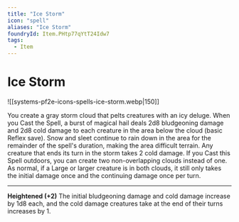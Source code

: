 ```yaml
---
title: "Ice Storm"
icon: "spell"
aliases: "Ice Storm"
foundryId: Item.PHtp77qYtT24Idw7
tags:
  - Item
---
```


# Ice Storm
![[systems-pf2e-icons-spells-ice-storm.webp|150]]

You create a gray storm cloud that pelts creatures with an icy deluge. When you Cast the Spell, a burst of magical hail deals 2d8 bludgeoning damage and 2d8 cold damage to each creature in the area below the cloud (basic Reflex save). Snow and sleet continue to rain down in the area for the remainder of the spell's duration, making the area difficult terrain. Any creature that ends its turn in the storm takes 2 cold damage. If you Cast this Spell outdoors, you can create two non-overlapping clouds instead of one. As normal, if a Large or larger creature is in both clouds, it still only takes the initial damage once and the continuing damage once per turn.

* * *

**Heightened (+2)** The initial bludgeoning damage and cold damage increase by 1d8 each, and the cold damage creatures take at the end of their turns increases by 1.
